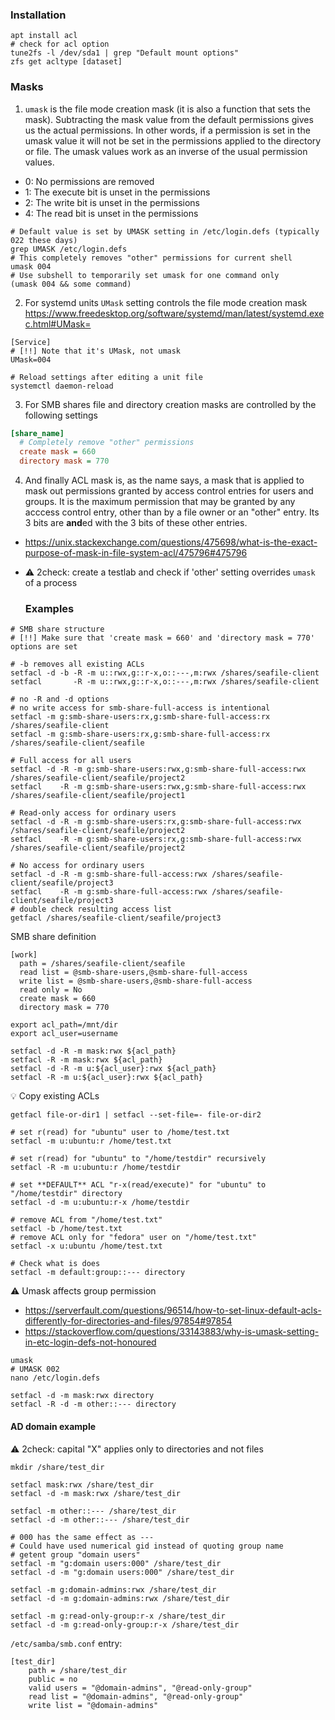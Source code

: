

### Installation
```shell
apt install acl
# check for acl option
tune2fs -l /dev/sda1 | grep "Default mount options"
zfs get acltype [dataset]
```
### Masks
1. `umask` is the file mode creation mask (it is also a function that sets the mask). Subtracting the mask value from the default permissions gives us the actual permissions. In other words, if a permission is set in the umask value it will not be set in the permissions applied to the directory or file. The umask values work as an inverse of the usual permission values.
* 0: No permissions are removed
* 1: The execute bit is unset in the permissions
* 2: The write bit is unset in the permissions
* 4: The read bit is unset in the permissions

```shell
# Default value is set by UMASK setting in /etc/login.defs (typically 022 these days)
grep UMASK /etc/login.defs
# This completely removes "other" permissions for current shell
umask 004
# Use subshell to temporarily set umask for one command only
(umask 004 && some command)
```

2. For systemd units `UMask` setting controls the file mode creation mask https://www.freedesktop.org/software/systemd/man/latest/systemd.exec.html#UMask=
```
[Service]
# [!!] Note that it's UMask, not umask
UMask=004
```
```shell
# Reload settings after editing a unit file
systemctl daemon-reload
```
3. For SMB shares file and directory creation masks are controlled by the following settings
```ini
[share_name]
  # Completely remove "other" permissions
  create mask = 660
  directory mask = 770
```   
4. And finally ACL mask is, as the name says, a mask that is applied to mask out permissions granted by access control entries for users and groups. It is the maximum permission that may be granted by any acccess control entry, other than by a file owner or an "other" entry. Its 3 bits are **and**ed with the 3 bits of these other entries.
* https://unix.stackexchange.com/questions/475698/what-is-the-exact-purpose-of-mask-in-file-system-acl/475796#475796
* :warning: 2check: create a testlab and check if 'other' setting overrides `umask` of a process

  ### Examples
```shell
# SMB share structure
# [!!] Make sure that 'create mask = 660' and 'directory mask = 770' options are set

# -b removes all existing ACLs
setfacl -d -b -R -m u::rwx,g::r-x,o::---,m:rwx /shares/seafile-client
setfacl       -R -m u::rwx,g::r-x,o::---,m:rwx /shares/seafile-client

# no -R and -d options
# no write access for smb-share-full-access is intentional
setfacl -m g:smb-share-users:rx,g:smb-share-full-access:rx /shares/seafile-client
setfacl -m g:smb-share-users:rx,g:smb-share-full-access:rx /shares/seafile-client/seafile

# Full access for all users
setfacl -d -R -m g:smb-share-users:rwx,g:smb-share-full-access:rwx /shares/seafile-client/seafile/project2
setfacl    -R -m g:smb-share-users:rwx,g:smb-share-full-access:rwx /shares/seafile-client/seafile/project1

# Read-only access for ordinary users
setfacl -d -R -m g:smb-share-users:rx,g:smb-share-full-access:rwx /shares/seafile-client/seafile/project2
setfacl    -R -m g:smb-share-users:rx,g:smb-share-full-access:rwx /shares/seafile-client/seafile/project2

# No access for ordinary users
setfacl -d -R -m g:smb-share-full-access:rwx /shares/seafile-client/seafile/project3
setfacl    -R -m g:smb-share-full-access:rwx /shares/seafile-client/seafile/project3
# double check resulting access list
getfacl /shares/seafile-client/seafile/project3
```
SMB share definition
```
[work]
  path = /shares/seafile-client/seafile
  read list = @smb-share-users,@smb-share-full-access
  write list = @smb-share-users,@smb-share-full-access
  read only = No
  create mask = 660
  directory mask = 770
```


```shell
export acl_path=/mnt/dir
export acl_user=username

setfacl -d -R -m mask:rwx ${acl_path}
setfacl -R -m mask:rwx ${acl_path}
setfacl -d -R -m u:${acl_user}:rwx ${acl_path}
setfacl -R -m u:${acl_user}:rwx ${acl_path}
```

:bulb: Copy existing ACLs
```shell
getfacl file-or-dir1 | setfacl --set-file=- file-or-dir2
```

```shell
# set r(read) for "ubuntu" user to /home/test.txt
setfacl -m u:ubuntu:r /home/test.txt

# set r(read) for "ubuntu" to "/home/testdir" recursively
setfacl -R -m u:ubuntu:r /home/testdir

# set **DEFAULT** ACL "r-x(read/execute)" for "ubuntu" to "/home/testdir" directory
setfacl -d -m u:ubuntu:r-x /home/testdir

# remove ACL from "/home/test.txt"
setfacl -b /home/test.txt
# remove ACL only for "fedora" user on "/home/test.txt"
setfacl -x u:ubuntu /home/test.txt

# Check what is does
setfacl -m default:group::--- directory
```

:warning: Umask affects group permission
* https://serverfault.com/questions/96514/how-to-set-linux-default-acls-differently-for-directories-and-files/97854#97854
* https://stackoverflow.com/questions/33143883/why-is-umask-setting-in-etc-login-defs-not-honoured
```shell
umask
# UMASK 002
nano /etc/login.defs
```
```
setfacl -d -m mask:rwx directory
setfacl -R -d -m other::--- directory
```

#### AD domain example
:warning: 2check: capital "X" applies only to directories and not files

```shell
mkdir /share/test_dir

setfacl mask:rwx /share/test_dir
setfacl -d -m mask:rwx /share/test_dir

setfacl -m other::--- /share/test_dir
setfacl -d -m other::--- /share/test_dir

# 000 has the same effect as ---
# Could have used numerical gid instead of quoting group name
# getent group "domain users"
setfacl -m "g:domain users:000" /share/test_dir
setfacl -d -m "g:domain users:000" /share/test_dir

setfacl -m g:domain-admins:rwx /share/test_dir
setfacl -d -m g:domain-admins:rwx /share/test_dir

setfacl -m g:read-only-group:r-x /share/test_dir
setfacl -d -m g:read-only-group:r-x /share/test_dir
```
`/etc/samba/smb.conf` entry:
```
[test_dir]
    path = /share/test_dir
    public = no
    valid users = "@domain-admins", "@read-only-group"
    read list = "@domain-admins", "@read-only-group"
    write list = "@domain-admins"
```
